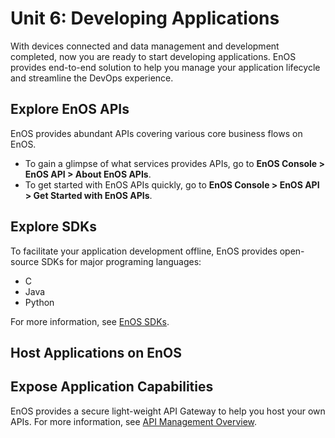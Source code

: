 #  Unit 6: Developing Applications

With devices connected and data management and development completed, now you are ready to start developing applications. EnOS provides end-to-end solution to help you manage your application lifecycle and streamline the DevOps experience.

## Explore EnOS APIs

EnOS provides abundant APIs covering various core business flows on EnOS. 

- To gain a glimpse of what services provides APIs, go to **EnOS Console > EnOS API > About EnOS APIs**.
- To get started with EnOS APIs quickly, go to **EnOS Console > EnOS API > Get Started with EnOS APIs**.

## Explore SDKs

To facilitate your application development offline, EnOS provides open-source SDKs for major programing languages:

- C
- Java
- Python

For more information, see [EnOS SDKs](/docs/app-development/en/2.0.8/sdk_overview).

## Host Applications on EnOS

## Expose Application Capabilities

EnOS provides a secure light-weight API Gateway to help you host your own APIs. For more information, see [API Management Overview](/docs/api-mgmt/en/2.0.8/api_management_overview.html).

